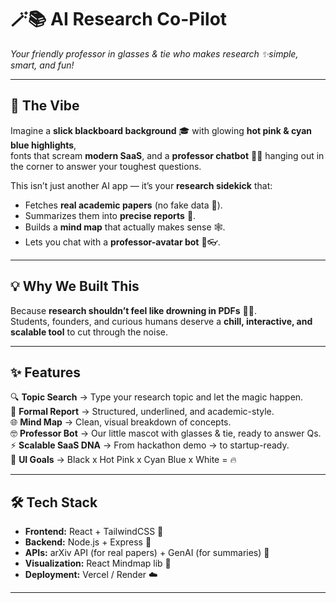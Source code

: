 # 🪄📚 AI Research Co-Pilot  
*Your friendly professor in glasses & tie who makes research ✨simple, smart, and fun!*

---

## 🎨 The Vibe  
Imagine a **slick blackboard background** 🎓 with glowing **hot pink & cyan blue highlights**,  
fonts that scream **modern SaaS**, and a **professor chatbot** 👔🤓 hanging out in the corner to answer your toughest questions.  

This isn’t just another AI app — it’s your **research sidekick** that:  
- Fetches **real academic papers** (no fake data 🚫).  
- Summarizes them into **precise reports** 📝.  
- Builds a **mind map** that actually makes sense 🕸️.  
- Lets you chat with a **professor-avatar bot** 🤖👓.  

---

## 💡 Why We Built This
Because **research shouldn’t feel like drowning in PDFs** 📂😩.  
Students, founders, and curious humans deserve a **chill, interactive, and scalable tool** to cut through the noise.  

---

## ✨ Features
🔍 **Topic Search** → Type your research topic and let the magic happen.  
📑 **Formal Report** → Structured, underlined, and academic-style.  
🌐 **Mind Map** → Clean, visual breakdown of concepts.  
🤓 **Professor Bot** → Our little mascot with glasses & tie, ready to answer Qs.  
⚡ **Scalable SaaS DNA** → From hackathon demo → to startup-ready.  
🎨 **UI Goals** → Black x Hot Pink x Cyan Blue x White = 🔥  

---

## 🛠️ Tech Stack
- **Frontend:** React + TailwindCSS 💅  
- **Backend:** Node.js + Express 🚀  
- **APIs:** arXiv API (for real papers) + GenAI (for summaries) 🤖  
- **Visualization:** React Mindmap lib 🌳  
- **Deployment:** Vercel / Render ☁️  

---
